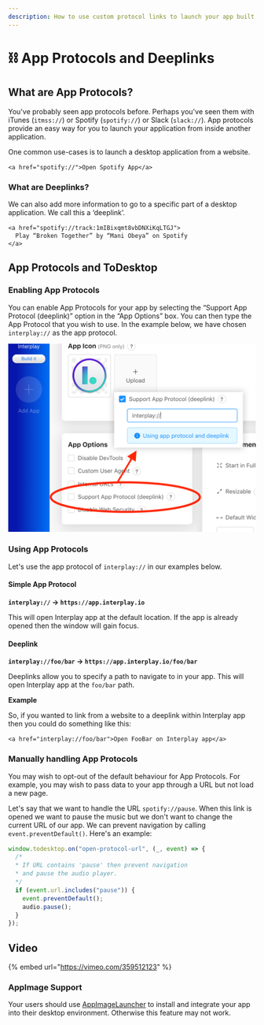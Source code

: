 ```yaml
---
description: How to use custom protocol links to launch your app built with ToDesktop.
---
```


# ⛓ App Protocols and Deeplinks

## What are App Protocols?

You've probably seen app protocols before. Perhaps you've seen them with iTunes \(`itmss://`\) or Spotify \(`spotify://`\) or Slack \(`slack://`\). App protocols provide an easy way for you to launch your application from inside another application. 

One common use-cases is to launch a desktop application from a website.

```markup
<a href="spotify://">Open Spotify App</a>
```

### What are Deeplinks?

We can also add more information to go to a specific part of a desktop application. We call this a ‘deeplink’.

```markup
<a href="spotify://track:1mIBixqmt8vbDNXiKqLTGJ">
  Play “Broken Together” by “Mani Obeya” on Spotify
</a>
```

## App Protocols and ToDesktop

### Enabling App Protocols

You can enable App Protocols for your app by selecting the “Support App Protocol \(deeplink\)” option in the “App Options” box. You can then type the App Protocol that you wish to use. In the example below, we have chosen `interplay://` as the app protocol.

![](../.gitbook/assets/app-protocols.png)

### Using App Protocols

Let's use the app protocol of `interplay://` in our examples below.

#### Simple App Protocol

**`interplay://` → `https://app.interplay.io`**

This will open Interplay app at the default location. If the app is already opened then the window will gain focus.

#### Deeplink

**`interplay://foo/bar` → `https://app.interplay.io/foo/bar`**

Deeplinks allow you to specify a path to navigate to in your app. This will open Interplay app at the `foo/bar` path.

**Example**

So, if you wanted to link from a website to a deeplink within Interplay app then you could do something like this:

```markup
<a href="interplay://foo/bar">Open FooBar on Interplay app</a>
```

### Manually handling App Protocols

You may wish to opt-out of the default behaviour for App Protocols. For example, you may wish to pass data to your app through a URL but not load a new page.

Let's say that we want to handle the URL `spotify://pause`. When this link is opened we want to pause the music but we don't want to change the current URL of our app. We can prevent navigation by calling `event.preventDefault()`. Here's an example:

```javascript
window.todesktop.on("open-protocol-url", (_, event) => {
  /*
  * If URL contains 'pause' then prevent navigation
  * and pause the audio player.
  */
  if (event.url.includes("pause")) {
    event.preventDefault();
    audio.pause();
  }
});
```

## Video

{% embed url="https://vimeo.com/359512123" %}

### AppImage Support

Your users should use [AppImageLauncher](https://github.com/TheAssassin/AppImageLauncher) to install and integrate your app into their desktop environment. Otherwise this feature may not work.

